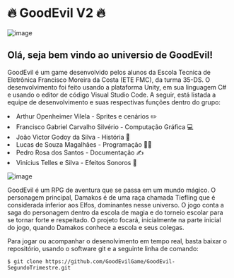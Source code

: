 <h1>🔥 GoodEvil V2 🔥</h1>

![image](https://user-images.githubusercontent.com/79937589/128011790-eb0ff5fc-5388-47a9-a5fc-e603d3b65da4.png)

<h2>Olá, seja bem vindo ao universio de GoodEvil!</h2>
GoodEvil é um game desenvolvido pelos alunos da Escola Tecnica de Eletrônica Francisco Moreira da Costa (ETE FMC), da turma 35-DS. O desenvolvimento foi feito usando a plataforma Unity, em sua linguagem C# e usando o editor de código Visual Studio Code. A seguir, está listada a equipe de desenvolvimento e suas respectivas funções dentro do grupo:
<p>
<li> Arthur Openheimer Vilela - Sprites e cenários ✏️
<li> Francisco Gabriel Carvalho Silvério - Computação Gráfica 💻
<li> João Victor Godoy da Silva - História 📖
<li> Lucas de Souza Magalhães - Programação 👨‍💻
<li> Pedro Rosa dos Santos - Documentação ✍️
<li> Vinícius Telles e Silva - Efeitos Sonoros 🎵

![image](https://user-images.githubusercontent.com/79937589/128012866-ce6ba329-7275-4e07-9e20-55d00102743e.png)
  
GoodEvil é um RPG de aventura que se passa em um mundo mágico. O personagem principal, Damakos é de uma raça chamada Tiefling que é considerada inferior aos Elfos, dominantes nesse universo. O jogo conta a saga do personagem dentro da escola de magia e do torneio escolar para se tornar forte e respeitado.
O projeto focará, inicialmente na parte inicial do jogo, quando Damakos conhece a escola e seus colegas. 
<p>
Para jogar ou acompanhar o desenolvimento em tempo real, basta baixar o repositório, usando o software git e a seguinte linha de comando:
 
    $ git clone https://github.com/GoodEvilGame/GoodEvil-SegundoTrimestre.git

